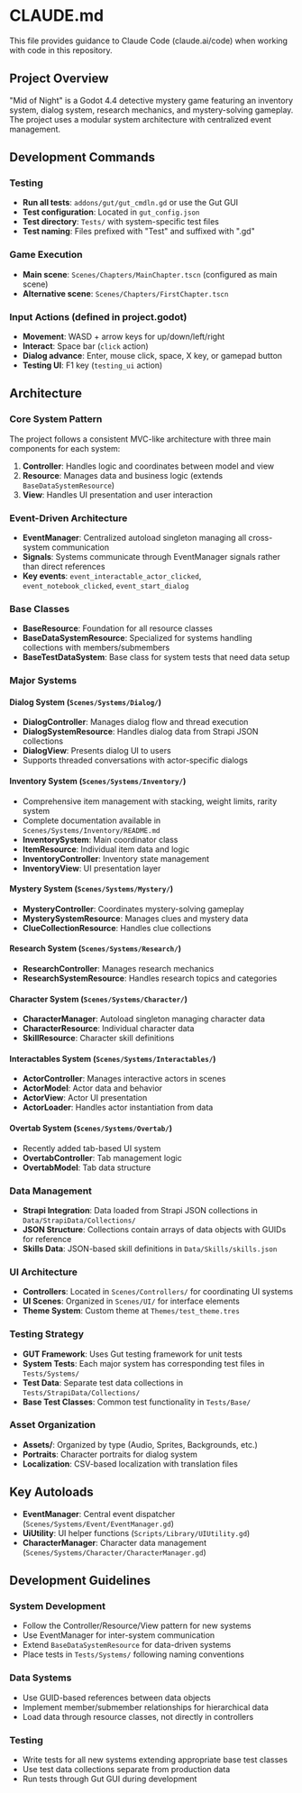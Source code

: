# CLAUDE.md

This file provides guidance to Claude Code (claude.ai/code) when working with code in this repository.

## Project Overview

"Mid of Night" is a Godot 4.4 detective mystery game featuring an inventory system, dialog system, research mechanics, and mystery-solving gameplay. The project uses a modular system architecture with centralized event management.

## Development Commands

### Testing
- **Run all tests**: `addons/gut/gut_cmdln.gd` or use the Gut GUI
- **Test configuration**: Located in `gut_config.json`
- **Test directory**: `Tests/` with system-specific test files
- **Test naming**: Files prefixed with "Test" and suffixed with ".gd"

### Game Execution  
- **Main scene**: `Scenes/Chapters/MainChapter.tscn` (configured as main scene)
- **Alternative scene**: `Scenes/Chapters/FirstChapter.tscn`

### Input Actions (defined in project.godot)
- **Movement**: WASD + arrow keys for up/down/left/right
- **Interact**: Space bar (`click` action)
- **Dialog advance**: Enter, mouse click, space, X key, or gamepad button
- **Testing UI**: F1 key (`testing_ui` action)

## Architecture

### Core System Pattern
The project follows a consistent MVC-like architecture with three main components for each system:

1. **Controller**: Handles logic and coordinates between model and view
2. **Resource**: Manages data and business logic (extends `BaseDataSystemResource`)
3. **View**: Handles UI presentation and user interaction

### Event-Driven Architecture
- **EventManager**: Centralized autoload singleton managing all cross-system communication
- **Signals**: Systems communicate through EventManager signals rather than direct references
- **Key events**: `event_interactable_actor_clicked`, `event_notebook_clicked`, `event_start_dialog`

### Base Classes
- **BaseResource**: Foundation for all resource classes
- **BaseDataSystemResource**: Specialized for systems handling collections with members/submembers
- **BaseTestDataSystem**: Base class for system tests that need data setup

### Major Systems

#### Dialog System (`Scenes/Systems/Dialog/`)
- **DialogController**: Manages dialog flow and thread execution
- **DialogSystemResource**: Handles dialog data from Strapi JSON collections
- **DialogView**: Presents dialog UI to users
- Supports threaded conversations with actor-specific dialogs

#### Inventory System (`Scenes/Systems/Inventory/`)
- Comprehensive item management with stacking, weight limits, rarity system
- Complete documentation available in `Scenes/Systems/Inventory/README.md`
- **InventorySystem**: Main coordinator class
- **ItemResource**: Individual item data and logic
- **InventoryController**: Inventory state management
- **InventoryView**: UI presentation layer

#### Mystery System (`Scenes/Systems/Mystery/`)
- **MysteryController**: Coordinates mystery-solving gameplay
- **MysterySystemResource**: Manages clues and mystery data
- **ClueCollectionResource**: Handles clue collections

#### Research System (`Scenes/Systems/Research/`)
- **ResearchController**: Manages research mechanics
- **ResearchSystemResource**: Handles research topics and categories

#### Character System (`Scenes/Systems/Character/`)
- **CharacterManager**: Autoload singleton managing character data
- **CharacterResource**: Individual character data
- **SkillResource**: Character skill definitions

#### Interactables System (`Scenes/Systems/Interactables/`)
- **ActorController**: Manages interactive actors in scenes
- **ActorModel**: Actor data and behavior
- **ActorView**: Actor UI presentation
- **ActorLoader**: Handles actor instantiation from data

#### Overtab System (`Scenes/Systems/Overtab/`)
- Recently added tab-based UI system
- **OvertabController**: Tab management logic
- **OvertabModel**: Tab data structure

### Data Management
- **Strapi Integration**: Data loaded from Strapi JSON collections in `Data/StrapiData/Collections/`
- **JSON Structure**: Collections contain arrays of data objects with GUIDs for reference
- **Skills Data**: JSON-based skill definitions in `Data/Skills/skills.json`

### UI Architecture
- **Controllers**: Located in `Scenes/Controllers/` for coordinating UI systems
- **UI Scenes**: Organized in `Scenes/UI/` for interface elements
- **Theme System**: Custom theme at `Themes/test_theme.tres`

### Testing Strategy
- **GUT Framework**: Uses Gut testing framework for unit tests
- **System Tests**: Each major system has corresponding test files in `Tests/Systems/`
- **Test Data**: Separate test data collections in `Tests/StrapiData/Collections/`
- **Base Test Classes**: Common test functionality in `Tests/Base/`

### Asset Organization
- **Assets/**: Organized by type (Audio, Sprites, Backgrounds, etc.)
- **Portraits**: Character portraits for dialog system
- **Localization**: CSV-based localization with translation files

## Key Autoloads
- **EventManager**: Central event dispatcher (`Scenes/Systems/Event/EventManager.gd`)
- **UiUtility**: UI helper functions (`Scripts/Library/UIUtility.gd`)
- **CharacterManager**: Character data management (`Scenes/Systems/Character/CharacterManager.gd`)

## Development Guidelines

### System Development
- Follow the Controller/Resource/View pattern for new systems
- Use EventManager for inter-system communication
- Extend `BaseDataSystemResource` for data-driven systems
- Place tests in `Tests/Systems/` following naming conventions

### Data Systems
- Use GUID-based references between data objects
- Implement member/submember relationships for hierarchical data
- Load data through resource classes, not directly in controllers

### Testing
- Write tests for all new systems extending appropriate base test classes
- Use test data collections separate from production data
- Run tests through Gut GUI during development